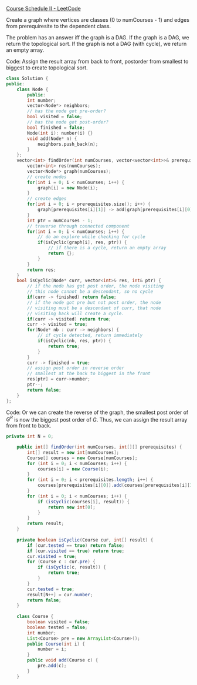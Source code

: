 [Course Schedule II - LeetCode](https://leetcode.com/problems/course-schedule-ii/description/)

Create a graph where vertices are classes (0 to numCourses - 1) and edges from prerequiresite to the dependent class.

The problem has an answer iff the graph is a DAG. If the graph is a DAG, we return the topological sort. If the graph is not a DAG (with cycle), we return an empty array. 

Code: Assign the result array from back to front, postorder from smallest to biggest to create topological sort.

```cpp
class Solution {
public:
    class Node {
        public:
        int number;
        vector<Node*> neighbors;
        // has the node got pre-order?
        bool visited = false;
        // has the node got post-order?
        bool finished = false;
        Node(int i): number(i) {}
        void add(Node* n) {
            neighbors.push_back(n);
        }
    };
    vector<int> findOrder(int numCourses, vector<vector<int>>& prerequisites) {
        vector<int> res(numCourses);
        vector<Node*> graph(numCourses);
        // create nodes
        for(int i = 0; i < numCourses; i++) {
            graph[i] = new Node(i);
        }
        // create edges
        for(int i = 0; i < prerequisites.size(); i++) {
            graph[prerequisites[i][1]] -> add(graph[prerequisites[i][0]]);
        }
        int ptr = numCourses - 1;
        // traverse through connected component
        for(int i = 0; i < numCourses; i++) {
            // do an explore while checking for cycle
            if(isCyclic(graph[i], res, ptr)) {
                // if there is a cycle, return an empty array
                return {};
            }
        }
        return res;
    }
    bool isCyclic(Node* curr, vector<int>& res, int& ptr) {
        // if the node has got post order, the node visiting
        // this node cannot be a descendant, so no cycle
        if(curr -> finished) return false;
        // if the node got pre but not post order, the node
        // visiting must be a descendant of curr, that node
        // visiting back will create a cycle. 
        if(curr -> visited) return true;
        curr -> visited = true;
        for(Node* nb : curr -> neighbors) {
            // if cycle detected, return immediately
            if(isCyclic(nb, res, ptr)) {
                return true;
            }
        }
        curr -> finished = true;
        // assign post order in reverse order
        // smallest at the back to biggest in the front
        res[ptr] = curr->number;
        ptr--;
        return false;
    }
};
```

Code: Or we can create the reverse of the graph, the smallest post order of $G^R$ is now the biggest post order of $G$. Thus, we can assign the result array from front to back. 

```java
private int N = 0;

    public int[] findOrder(int numCourses, int[][] prerequisites) {
        int[] result = new int[numCourses];
        Course[] courses = new Course[numCourses];
        for (int i = 0; i < numCourses; i++) {
            courses[i] = new Course(i);
        }
        for (int i = 0; i < prerequisites.length; i++) {
            courses[prerequisites[i][0]].add(courses[prerequisites[i][1]]);
        }
        for (int i = 0; i < numCourses; i++) {
            if (isCyclic(courses[i], result)) {
                return new int[0];
            }
        }
        return result;
    }
    
    private boolean isCyclic(Course cur, int[] result) {
        if (cur.tested == true) return false;
        if (cur.visited == true) return true;
        cur.visited = true;
        for (Course c : cur.pre) {
            if (isCyclic(c, result)) {
                return true;
            }
        }
        cur.tested = true;
        result[N++] = cur.number;
        return false;
    }
    
    class Course {
        boolean visited = false;
        boolean tested = false;
        int number;
        List<Course> pre = new ArrayList<Course>();
        public Course(int i) {
            number = i;
        }
        public void add(Course c) {
            pre.add(c);
        }
    }
```